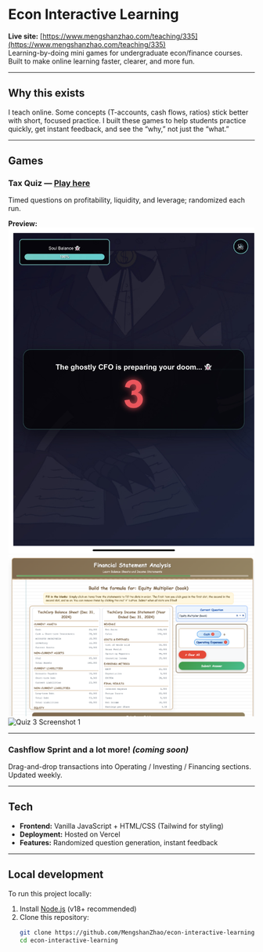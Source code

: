# Econ Interactive Learning

**Live site:** [https://www.mengshanzhao.com/teaching/335](https://www.mengshanzhao.com/teaching/335)  
Learning-by-doing mini games for undergraduate econ/finance courses. Built to make online learning faster, clearer, and more fun.

---

## Why this exists
I teach online. Some concepts (T-accounts, cash flows, ratios) stick better with short, focused practice. I built these games to help students practice quickly, get instant feedback, and see the “why,” not just the “what.”

---

## Games

### Tax Quiz — [Play here](https://www.mengshanzhao.com/teaching/335/chapter-1)
Timed questions on profitability, liquidity, and leverage; randomized each run.

**Preview:**
![Tax Quiz Screenshot 3](public/screenshots/game_1_3.JPG)
![ Quiz 2 Screenshot 1](public/screenshots/game_2.PNG)
![ Quiz 3 Screenshot 1](public/screenshots/game_3.jpg)

---

### Cashflow Sprint and a lot more! *(coming soon)*
Drag-and-drop transactions into Operating / Investing / Financing sections. Updated weekly.

---

## Tech
- **Frontend:** Vanilla JavaScript + HTML/CSS (Tailwind for styling)
- **Deployment:** Hosted on Vercel
- **Features:** Randomized question generation, instant feedback

---

## Local development

To run this project locally:

1. Install [Node.js](https://nodejs.org/) (v18+ recommended)
2. Clone this repository:
   ```bash
   git clone https://github.com/MengshanZhao/econ-interactive-learning.git
   cd econ-interactive-learning
